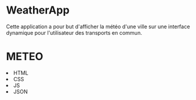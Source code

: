 # WeatherApp
Cette application a pour but d'afficher la météo d'une ville sur une interface dynamique pour l'utilisateur des transports en commun.

<h1>METEO</h1>
<li>HTML</li> <li>CSS</li> <li>JS</li> <li>JSON</li>


